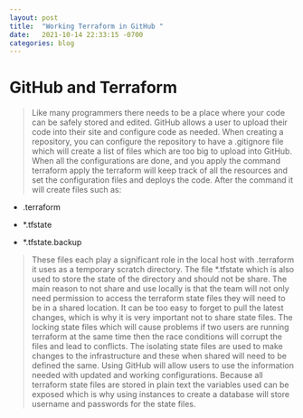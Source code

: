 ```yaml
---
layout: post
title:  "Working Terraform in GitHub "
date:   2021-10-14 22:33:15 -0700
categories: blog
---
```

# GitHub and Terraform 

> Like many programmers there needs to be a place where your code can be safely stored and edited. GitHub allows a user to upload their code into their site and configure code as needed. When creating a repository, you can configure the repository to have a .gitignore file which will create a list of files which are too big to upload into GitHub. When all the configurations are done, and you apply the command terraform apply the terraform will keep track of all the resources and set the configuration files and deploys the code. After the command it will create files such as:  
- .terraform 

- *.tfstate 

- *.tfstate.backup 
> These files each play a significant role in the local host with .terraform it uses as a temporary scratch directory. The file *.tfstate which is also used to store the state of the directory and should not be share. The main reason to not share and use locally is that the team will not only need permission to access the terraform state files they will need to be in a shared location. It can be too easy to forget to pull the latest changes, which is why it is very important not to share state files. The locking state files which will cause problems if two users are running terraform at the same time then the race conditions will corrupt the files and lead to conflicts. The isolating state files are used to make changes to the infrastructure and these when shared will need to be defined the same. Using GitHub will allow users to use the information needed with updated and working configurations. Because all terraform state files are stored in plain text the variables used can be exposed which is why using instances to create a database will store username and passwords for the state files. 